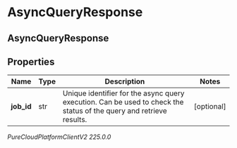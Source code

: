# AsyncQueryResponse

## AsyncQueryResponse

## Properties

|Name | Type | Description | Notes|
|------------ | ------------- | ------------- | -------------|
| **job_id** | str | Unique identifier for the async query execution. Can be used to check the status of the query and retrieve results. | [optional] |



_PureCloudPlatformClientV2 225.0.0_
